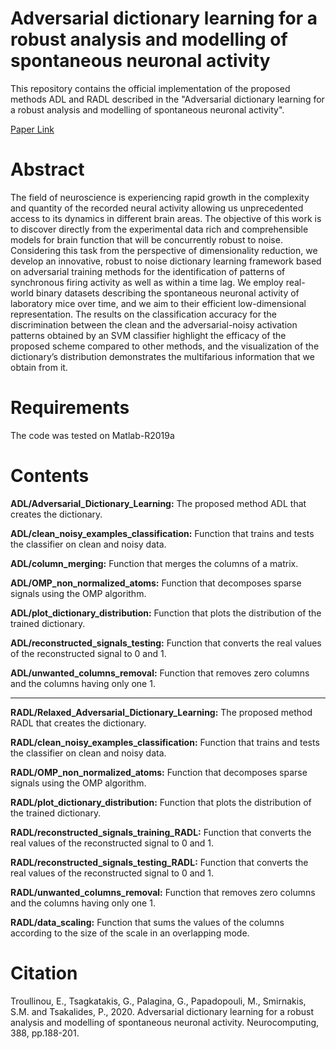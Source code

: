 # Adversarial dictionary learning for a robust analysis and modelling of spontaneous neuronal activity

This repository contains the official implementation of the proposed methods ADL and RADL described in the "Adversarial dictionary learning for a robust analysis and modelling of spontaneous neuronal activity".

[Paper Link](https://www.sciencedirect.com/science/article/pii/S0925231220300862?casa_token=_wAwet7U6oYAAAAA:TbeD-NqHBe5aCoSfIUzir7Ia3q-f57Gze3q3E5R1_ziHbf_K7CpmFshMhWKecCEBR9C3v5czDA)

# Abstract
The field of neuroscience is experiencing rapid growth in the complexity and quantity of the recorded neural activity allowing us unprecedented access to its dynamics in different brain areas. The objective of this work is to discover directly from the experimental data rich and comprehensible models for brain function that will be concurrently robust to noise. Considering this task from the perspective of dimensionality reduction, we develop an innovative, robust to noise dictionary learning framework based on adversarial training methods for the identification of patterns of synchronous firing activity as well as within a time lag. We employ real-world binary datasets describing the spontaneous neuronal activity of laboratory mice over time, and we aim to their efficient low-dimensional representation. The results on the classification accuracy for the discrimination between the clean and the adversarial-noisy activation patterns obtained by an SVM classifier highlight the efficacy of the proposed scheme compared to other methods, and the visualization of the dictionary’s distribution demonstrates the multifarious information that we obtain from it.

# Requirements

The code was tested on Matlab-R2019a

# Contents

**ADL/Adversarial_Dictionary_Learning:** The proposed method ADL that creates the dictionary.

**ADL/clean_noisy_examples_classification:** Function that trains and tests the classifier on clean and noisy data.

**ADL/column_merging:** Function that merges the columns of a matrix.

**ADL/OMP_non_normalized_atoms:** Function that decomposes sparse signals using the OMP algorithm.

**ADL/plot_dictionary_distribution:** Function that plots the distribution of the trained dictionary. 

**ADL/reconstructed_signals_testing:** Function that converts the real values of the reconstructed signal to 0 and 1.

**ADL/unwanted_columns_removal:** Function that removes zero columns and the columns having only one 1. 

-----

**RADL/Relaxed_Adversarial_Dictionary_Learning:** The proposed method RADL that creates the dictionary.

**RADL/clean_noisy_examples_classification:** Function that trains and tests the classifier on clean and noisy data.

**RADL/OMP_non_normalized_atoms:** Function that decomposes sparse signals using the OMP algorithm.

**RADL/plot_dictionary_distribution:** Function that plots the distribution of the trained dictionary. 

**RADL/reconstructed_signals_training_RADL:** Function that converts the real values of the reconstructed signal to 0 and 1.

**RADL/reconstructed_signals_testing_RADL:** Function that converts the real values of the reconstructed signal to 0 and 1.

**RADL/unwanted_columns_removal:** Function that removes zero columns and the columns having only one 1. 

**RADL/data_scaling:** Function that sums the values of the columns according to the size of the scale in an overlapping mode.

# Citation

Troullinou, E., Tsagkatakis, G., Palagina, G., Papadopouli, M., Smirnakis, S.M. and Tsakalides, P., 2020. Adversarial dictionary learning for a robust analysis and modelling of spontaneous neuronal activity. Neurocomputing, 388, pp.188-201.
